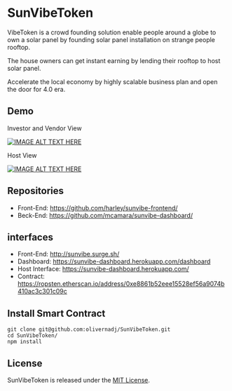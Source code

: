 # SunVibeToken

VibeToken is a crowd founding solution enable people around a globe to own a solar
panel by founding solar panel installation on strange people rooftop.

The house owners can get instant earning by lending their rooftop to host solar panel.

Accelerate the local economy by highly scalable business plan and open the door for 4.0 era.


## Demo
Investor and Vendor View

[![IMAGE ALT TEXT HERE](http://img.youtube.com/vi/9q94dh75oZk/0.jpg)](https://youtu.be/9q94dh75oZk)

Host View

[![IMAGE ALT TEXT HERE](http://img.youtube.com/vi/dTqJGfAhDas/0.jpg)](https://youtu.be/dTqJGfAhDas)

## Repositories

 - Front-End: https://github.com/harley/sunvibe-frontend/
 - Beck-End: https://github.com/mcamara/sunvibe-dashboard/

## interfaces

 - Front-End: http://sunvibe.surge.sh/
 - Dashboard: https://sunvibe-dashboard.herokuapp.com/dashboard
 - Host Interface: https://sunvibe-dashboard.herokuapp.com/
 - Contract: https://ropsten.etherscan.io/address/0xe8861b52eee15528ef56a9074b410ac3c301c09c

## Install Smart Contract

```
git clone git@github.com:olivernadj/SunVibeToken.git
cd SunVibeToken/
npm install

```

## License

SunVibeToken is released under the [MIT License](LICENSE).
